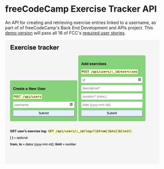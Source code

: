 # freeCodeCamp Exercise Tracker API

An API for creating and retrieving exercise entries linked to a username, as part of of freeCodeCamp's Back End Development and APIs project. This [demo version](https://sdiaz-exercise-tracker.herokuapp.com/) will pass all 16 of FCC's [required user stories](https://www.freecodecamp.org/learn/back-end-development-and-apis/back-end-development-and-apis-projects/exercise-tracker).

![freeCodeCamp Exercise Tracker API.](https://github.com/santi-diazl/fcc-exercise-tracker/raw/main/exercise-tracker-api.png)
